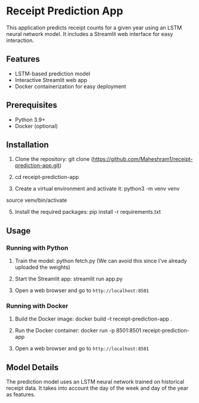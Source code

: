 # Receipt Prediction App

This application predicts receipt counts for a given year using an LSTM neural network model. It includes a Streamlit web interface for easy interaction.

## Features

- LSTM-based prediction model
- Interactive Streamlit web app
- Docker containerization for easy deployment

## Prerequisites

- Python 3.9+
- Docker (optional)

## Installation

1. Clone the repository:
git clone (https://github.com/Maheshram1/receipt-prediction-app.git)

2. cd receipt-prediction-app

3. Create a virtual environment and activate it:
python3 -m venv venv

source venv/bin/activate

5. Install the required packages:
pip install -r requirements.txt

## Usage

### Running with Python

1. Train the model:
python fetch.py (We can avoid this since I've already uploaded the weights)

2. Start the Streamlit app:
streamlit run app.py

3. Open a web browser and go to `http://localhost:8501`

### Running with Docker

1. Build the Docker image:
docker build -t receipt-prediction-app .

2. Run the Docker container:
docker run -p 8501:8501 receipt-prediction-app

3. Open a web browser and go to `http://localhost:8501`

## Model Details

The prediction model uses an LSTM neural network trained on historical receipt data. It takes into account the day of the week and day of the year as features.
